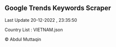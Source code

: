

## Google Trends Keywords Scraper 
 
Last Update 20-12-2022 , 23:35:50

Country List :
VIETNAM.json



© Abdul Muttaqin 
